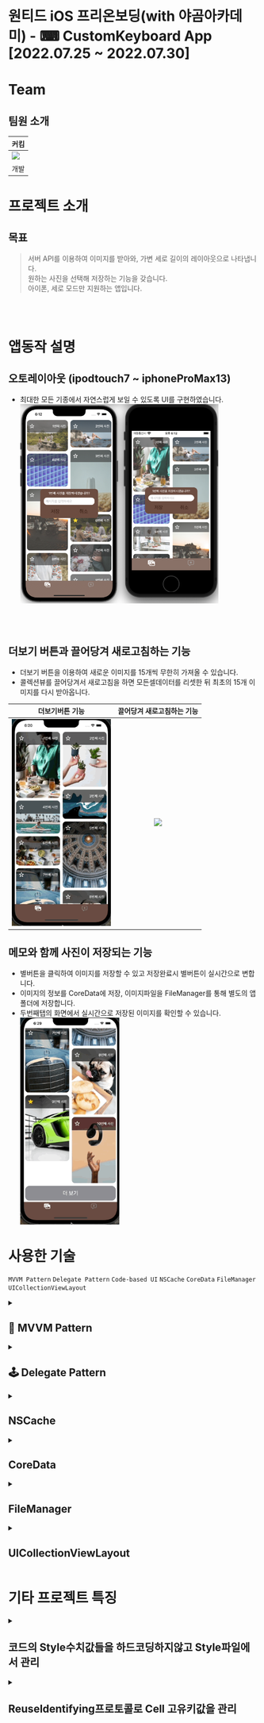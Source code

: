 # 원티드 iOS 프리온보딩(with 야곰아카데미) - ⌨ CustomKeyboard App <br />[2022.07.25 &#126; 2022.07.30]

# Team

## 팀원 소개

| 커킴                                                                               |
| ---------------------------------------------------------------------------------- |
| [<img src="https://github.com/kirkim.png" width="200">](https://github.com/kirkim) |
| 개발                                                                               |

# 프로젝트 소개

## 목표

> 서버 API를 이용하여 이미지를 받아와, 가변 세로 길이의 레이아웃으로 나타냅니다.<br>
> 원하는 사진을 선택해 저장하는 기능을 갖습니다.<br>
> 아이폰, 세로 모드만 지원하는 앱입니다.<br>

<br><br>

# 앱동작 설명

## 오토레이아웃 (ipodtouch7 ~ iphoneProMax13)

- 최대한 모든 기종에서 자연스럽게 보일 수 있도록 UI를 구현하였습니다.
  <img src= "Picterest/Resource/Images/autolayout_1.png" width="400"/>

<br><br>

## 더보기 버튼과 끌어당겨 새로고침하는 기능

- 더보기 버튼을 이용하여 새로운 이미지를 15개씩 무한히 가져올 수 있습니다.
- 콜렉션뷰를 끌어당겨서 새로고침을 하면 모든셀데이터를 리셋한 뒤 최초의 15개 이미지를 다시 받아옵니다.

|                            더보기버튼 기능                             |                       끌어당겨 새로고침하는 기능                       |
| :--------------------------------------------------------------------: | :--------------------------------------------------------------------: |
| <img src= "Picterest/Resource/Images/picterest_gif1.gif" width="200"/> | <img src= "Picterest/Resource/Images/picterest_gif2.gif" width="200"/> |

## 메모와 함께 사진이 저장되는 기능

- 별버튼을 클릭하여 이미지를 저장할 수 있고 저장완료시 별버튼이 실시간으로 변합니다.
- 이미지의 정보를 CoreData에 저장, 이미지파일을 FileManager를 통해 별도의 앱폴더에 저장합니다.
- 두번째탭의 화면에서 실시간으로 저장된 이미지를 확인할 수 있습니다.
  <img src= "Picterest/Resource/Images/picterest_gif3.gif" width="200"/>

# 사용한 기술

`MVVM Pattern` `Delegate Pattern` `Code-based UI` `NSCache` `CoreData` `FileManager` `UICollectionViewLayout`

<details>
    <summary> <h2>🚥 MVVM Pattern</h2></summary>
    <h3> 1. MVVM 패턴을 사용한 이유</h3>
    <ul>
      <li> 이번 프로젝트는 이미지의 데이터를 최초로 네트워크통신을 이용해 가져옵니다. 그 후 추가 동작에 따라 `CoreData`를 이용하여 저장하고, 이미지파일을 `FileManager`를 이용하여 저장합니다.
이 모든 작업을 `View`에서 하기에는 무리가 있습니다. 그렇기 때문에 `ViewModel`을 만들어 데이터를 주고받는 역할을 하도록하고 추가로 이벤트를 처리하는 작업도 하도록 만들었습니다.</li>
    </ul>
    <h3> 2. 이번 프로젝트에서 사용한 곳</h3>
    <ul>
      <li>이번 프로젝트는 크게 화면이 `2개`입니다. 이 2개의 화면에만 ViewModel을 만들어주었습니다.</li>
      <ol>
        <li>ImageListViewController (첫번째 화면)</li>
        <li>SavedImageListViewController (두번째 화면)</li>
      </ol>
      <li>Alert와 같은 다소 작은 뷰들은 `delegate`를 이용하여 이벤트를 처리하도록 하였습니다.</li>
</details>
<details>
		<summary> <h2>🕹 Delegate Pattern</h2></summary>
    <h3> 1.딜리게이트 패턴을 사용한 이유</h3>
    <ul>
      <li>이번 프로젝트에서는 `RxSwift`를 사용하지 않고 만든 프로젝트입니다. 그래서 이벤트전달을 하기위해 떠오른 방법이 `노티피케이션`과 `델리게이트패턴`입니다. 노티피케이션은 이벤트의 전달과정을 파악하기가 쉽지않고 실수를 할 가능성이 큽니다. 반면에 델리게이트패턴을 뷰와 1대1 대응이 되도록 구현한다면 가독성과 유지보수가 좋아지게 됩니다.</li>
  </ul>
    <h3>2. 이번 프로젝트에서 사용한 곳</h3>
    <ol>
      <li>이미지저장버튼클릭이벤트</li>
  		<li>셀추가버튼클릭이벤트</li>
  		<li>커스텀레이아웃의 데이터소스(이미지 aspactRatiom, footer높이, 행갯수)</li>
  		<li>콜렉션뷰의 데이터소스(셀, 셀갯수, 섹션갯수, footer)</li>
  		<li>CollectionDelegateFlowLayout(셀사이즈)</li>
  		<li>셀삭제이벤트(UILongPressGestureRecognizer전달)</li>
  </ol>
</details>
<details>
		<summary> <h2>NSCache</h2></summary>
    <h3> NSCache를 사용한 이유</h3>
    <ul>
      <li>앱의 동작중 가장 비용이 드는 동작은 아마도 네트워크통신일 것입니다. 그중에서도 이미지파일의 경우 JSON데이터에 비해 용량이 매우 큰편입니다. 그렇기 때문에 이미 한번 네트워크요청을 해서 받아온 이미지파일이라면 `NSCache`를 이용하여 임시로 저장하는 것이 효율적일 것 입니다.</li>
  </ul>
</details>
<details>
		<summary> <h2>CoreData</h2></summary>
    <h3> CoreData을 사용한 이유</h3>
    <ul>
      <li>이번에 다음과 같은 데이터를 사용하기 위해 사용했습니다.
				<ul>
					<li>ID</li>
					<li>메모</li>
					<li>사진의 원본 url</li>
					<li>사진저장위치(파일명)</li>
					<li>사진의 가로/세로 비율</li>
				</ul>
			</li>
			<li>UserDefault를 이용하여 저장할 수 도있지만 키충돌, 데이터량(약 4096개), 복잡한데이터타입을 저장하기에는 불편(단일데이터 저장적합)의 이유로 위의 데이터를 저장하기에는 적합하지가 않았습니다. 비교적 성능이빠르고 복잡한구조의 데이터를 저장할 수 있는 CoreData를 이용했습니다.</li>
  	</ul>
</details>
<details>
		<summary> <h2>FileManager</h2></summary>
    <h3> FileManager을 사용한 이유</h3>
    <ul>
      <li>이번 프로젝트는 이미지파일도 따로 저장합니다. 이미지파일은 용량이 크기 때문에 coreData에 같이 보관하기에는 무리가 있습니다. 그렇기 때문에 FileManager를 이용하여 앱에서 제공해주는 저장공간에 따로 저장하도록 구현했습니다.</li>
  	</ul>
</details>
<details>
		<summary> <h2>UICollectionViewLayout</h2></summary>
    <h3> UICollectionViewLayout을 사용한 이유</h3>
    <ul>
      <li>단순하게 콜렉션뷰라면 UICollectionViewFlowLayout을 이용하여 간단하게 구현할 수 있습니다.</li>
			<li>하지만 이번에 첫번째화면의 콜렉션뷰 같은 경우 사진의 비율에 따라 셀높이가 달라지게 됩니다.</li>
			<li>또한 각각의 행의 누적높이가 짧은쪽을 우선순위로 셀이 순차적으로 쌓이도록 구현해야 합니다. 이런식의 구현은 UICollectionViewFlowLayout만으로는 무리가 있습니다. 그렇기 때문에 커스텀레이아웃을 구현하게 되었습니다.</li>
  	</ul>
</details>

# 기타 프로젝트 특징

<details>
		<summary> <h2>코드의 Style수치값들을 하드코딩하지않고 Style파일에서 관리</h2></summary>
    <ul>
      <li>뷰의 frame, font, 각종사이즈, UIColor등등을 하드코딩하여 관리하게 되면 가독성이 떨어질 뿐만 아니라 코드수정이 힘들어 집니다.</li>
			<li>그래서 다음과 같이 enum타입의 네임스페이스를 만들어서 Style에 필요한 값들을 관리해주도록 했습니다.<br>
				<img src= "Picterest/Resource/Images/cellstyle_code.png" width="400"/>
    	</li>
  	</ul>
</details>
<details>
		<summary> <h2>ReuseIdentifying프로토콜로 Cell 고유키값을 관리</h2></summary>
    <ul>
      <li>콜렉션뷰에서 셀을 재사용하거나 생성할 때 Cell의 고유키값이 필요합니다. 이 키값을 하드코딩하여 관리하는 것은 실수할 가능성이 크고, 매번 작성하는 것도 번거롭습니다.</li>
			<li>다음과 같이 extension기능을 활용하여 ReuseIdentifying프로토콜을 만들어 사용하면 위의 단점을 보완할 수 있습니다.<br>
				<img src= "Picterest/Resource/Images/reuseidentifying_code.png" width="400"/>
    	</li>
  	</ul>
</details>
